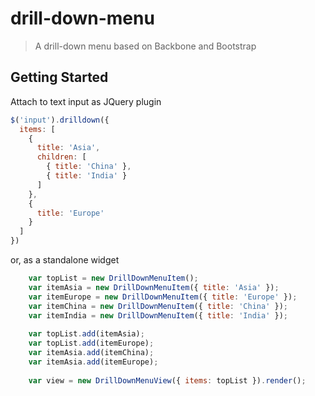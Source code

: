 # drill-down-menu

> A drill-down menu based on Backbone and Bootstrap


## Getting Started

Attach to text input as JQuery plugin

```js
$('input').drilldown({
  items: [
    {
      title: 'Asia',
      children: [
        { title: 'China' },
        { title: 'India' }
      ]
    },
    {
      title: 'Europe'
    }
  ]
})
```

or, as a standalone widget

```js
    var topList = new DrillDownMenuItem();
    var itemAsia = new DrillDownMenuItem({ title: 'Asia' });
    var itemEurope = new DrillDownMenuItem({ title: 'Europe' });
    var itemChina = new DrillDownMenuItem({ title: 'China' });
    var itemIndia = new DrillDownMenuItem({ title: 'India' });
    
    var topList.add(itemAsia);
    var topList.add(itemEurope);
    var itemAsia.add(itemChina);
    var itemAsia.add(itemEurope);
    
	var view = new DrillDownMenuView({ items: topList }).render();
```
